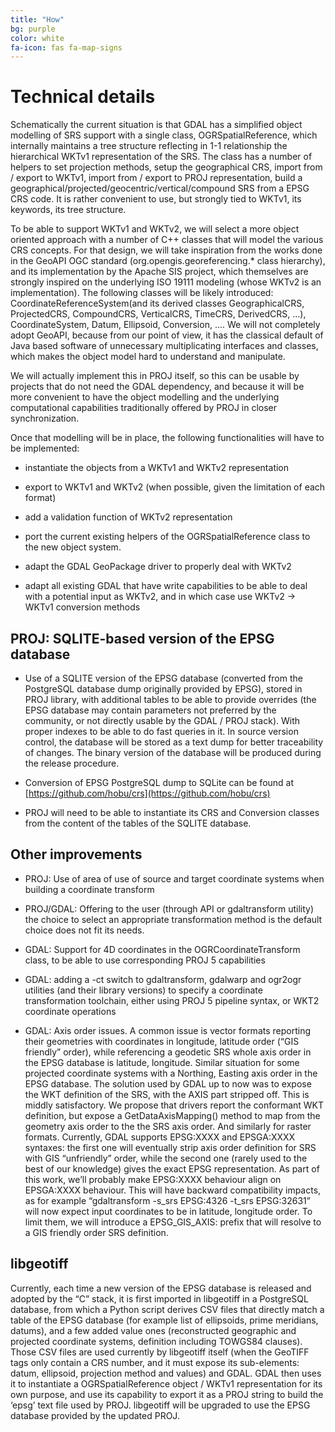 ```yaml
---
title: "How"
bg: purple
color: white
fa-icon: fas fa-map-signs
---
```




# Technical details

Schematically the current situation is that GDAL has a simplified object
modelling of SRS support with a single class, OGRSpatialReference, which
internally maintains a tree structure reflecting in 1-1 relationship the
hierarchical WKTv1 representation of the SRS. The class has a number of helpers
to set projection methods, setup the geographical CRS, import from / export to
WKTv1, import from / export to PROJ representation, build a
geographical/projected/geocentric/vertical/compound SRS from a EPSG CRS code.
It is rather convenient to use, but strongly tied to WKTv1, its keywords, its
tree structure.

To be able to support WKTv1 and WKTv2, we will select a more object oriented
approach with a number of C++ classes that will model the various CRS concepts.
For that design, we will take inspiration from the works done in the GeoAPI OGC
standard (org.opengis.georeferencing.\* class hierarchy), and its implementation
by the Apache SIS project, which themselves are strongly inspired on the
underlying ISO 19111 modeling (whose WKTv2 is an implementation). The following
classes will be likely introduced: CoordinateReferenceSystem(and its derived
classes GeographicalCRS, ProjectedCRS, CompoundCRS, VerticalCRS, TimeCRS,
DerivedCRS, …), CoordinateSystem, Datum, Ellipsoid, Conversion, .... We will
not completely adopt GeoAPI, because from our point of view, it has the
classical default of Java based software of unnecessary multiplicating
interfaces and classes, which makes the object model hard to understand and
manipulate.

We will actually implement this in PROJ itself, so this can be usable by
projects that do not need the GDAL dependency, and because it will be more
convenient to have the object modelling and the underlying computational
capabilities traditionally offered by PROJ in closer synchronization.

Once that modelling will be in place, the following functionalities will have
to be implemented:

* instantiate the objects from a WKTv1 and WKTv2 representation

* export to WKTv1 and WKTv2 (when possible, given the limitation
of each format)

* add a validation function of WKTv2 representation

* port the current existing helpers of the OGRSpatialReference class to the new
  object system.

* adapt the GDAL GeoPackage driver to properly deal with WKTv2

* adapt all existing GDAL that have write capabilities to be able to deal with a potential
input as WKTv2, and in which case use WKTv2 -> WKTv1 conversion methods

## PROJ: SQLITE-based version of the EPSG database

* Use of a SQLITE version of the EPSG
database (converted from the PostgreSQL database dump originally provided by
EPSG), stored in PROJ library, with additional tables to be able to provide
overrides (the EPSG database may contain parameters not preferred by the
community, or not directly usable by the GDAL / PROJ stack). With proper
indexes to be able to do fast queries in it. In source version control, the
database will be stored as a text dump for better traceability of changes. The
binary version of the database will be produced during the release procedure.

* Conversion of EPSG PostgreSQL dump to SQLite can be found at
[https://github.com/hobu/crs](https://github.com/hobu/crs)

* PROJ will need to be able to instantiate its CRS
and Conversion classes from the content of the tables of the SQLITE database.

## Other improvements

* PROJ: Use of area of use of source and target coordinate systems when building a coordinate transform

* PROJ/GDAL: Offering to the user (through API or gdaltransform utility) the
  choice to select an appropriate transformation method is the default choice
  does not fit its needs.

* GDAL: Support for 4D coordinates in the OGRCoordinateTransform class, to be
  able to use corresponding PROJ 5 capabilities

* GDAL: adding a -ct switch to gdaltransform, gdalwarp and ogr2ogr utilities
  (and their library versions) to specify a coordinate transformation
  toolchain, either using PROJ 5 pipeline syntax, or WKT2 coordinate operations

* GDAL: Axis order issues. A common issue is vector formats reporting their
  geometries with coordinates in longitude, latitude order (“GIS friendly”
  order), while referencing a geodetic SRS whole axis order in the EPSG
  database is latitude, longitude. Similar situation for some projected
  coordinate systems with a Northing, Easting axis order in the EPSG database.
  The solution used by GDAL up to now was to expose the WKT definition of the
  SRS, with the AXIS part stripped off. This is middly satisfactory. We propose
  that drivers report the conformant WKT definition, but expose a
  GetDataAxisMapping() method to map from the geometry axis order to the the
  SRS axis order. And similarly for raster formats. Currently, GDAL supports
  EPSG:XXXX and EPSGA:XXXX syntaxes: the first one will eventually strip axis
  order definition for SRS with GIS “unfriendly” order, while the second one
  (rarely used to the best of our knowledge) gives the exact EPSG
  representation. As part of this work, we’ll probably make EPSG:XXXX behaviour
  align on EPSGA:XXXX behaviour. This will have backward compatibility impacts,
  as for example “gdaltransform -s_srs EPSG:4326 -t_srs EPSG:32631” will now
  expect input coordinates to be in latitude, longitude order. To limit them,
  we will introduce a EPSG_GIS_AXIS: prefix that will resolve to a GIS friendly
  order SRS definition.

## libgeotiff
Currently, each time a new version of the EPSG database is released and adopted
by the “C” stack, it is first imported in libgeotiff in a PostgreSQL database,
from which a Python script derives CSV files that directly match a table of the
EPSG database (for example list of ellipsoids, prime meridians, datums), and a
few added value ones (reconstructed geographic and projected coordinate
systems, definition including TOWGS84 clauses). Those CSV files are used
currently by libgeotiff itself (when the GeoTIFF tags only contain a CRS
number, and it must expose its sub-elements: datum, ellipsoid, projection
method and values) and GDAL. GDAL then uses it to instantiate a
OGRSpatialReference object / WKTv1 representation for its own purpose, and use
its capability to export it as a PROJ string to build the ‘epsg’ text file used
by PROJ. libgeotiff will be upgraded to use the EPSG database provided by the updated PROJ.


